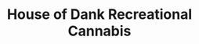 ---
title: "House of Dank Recreational Cannabis"
url: /grand-rapids/house-of-dank-recreational-cannabis/
shop: Hanf
---